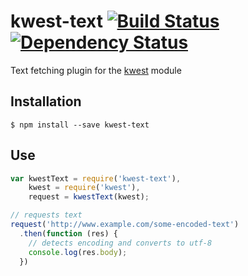 # kwest-text [![Build Status][travis-image]][travis-url] [![Dependency Status][depstat-image]][depstat-url]

Text fetching plugin for the [kwest](https://github.com/Janpot/kwest) module

## Installation

    $ npm install --save kwest-text

## Use


```js
var kwestText = require('kwest-text'),
    kwest = require('kwest'),
    request = kwestText(kwest);

// requests text
request('http://www.example.com/some-encoded-text')
  .then(function (res) {
    // detects encoding and converts to utf-8
    console.log(res.body);
  })
```


[travis-url]: http://travis-ci.org/Janpot/kwest-text
[travis-image]: http://img.shields.io/travis/Janpot/kwest-text.svg?style=flat

[depstat-url]: https://david-dm.org/Janpot/kwest-text
[depstat-image]: http://img.shields.io/david/Janpot/kwest-text.svg?style=flat
